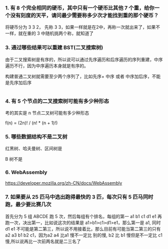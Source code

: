### 1. 有 8 个完全相同的硬币，其中只有一个硬币比其他 7 个重，给你一个没有刻度的天平，请问最少需要称多少次才能找到重的那个硬币？
将硬币分为 3 3 2，
先称 3 3，如果一样就是在2中，再称一次就出来了，如果不一样，就在重的 3 中随机挑两个称，就知道了

### 3. 通过哪些结果可以重建 BST(二叉搜索树)
由于二叉搜索树是有序的，所以说可以通过先序遍历和后序遍历的序列重建，中序遍历不行，因为中序遍历本身就是有序的。

构建普通二叉树就需要至少两个序列了，比如先序+ 中序 或者 中序加后序，不能是先序加后序

 <img alt="" src="https://uploadfiles.nowcoder.com/files/20180928/301295_1538143187921_equation?tex=O(n%5Clog%20n)">

### 4. 有 5 个节点的二叉搜索树可能有多少种形态
考的其实是 n 节点二叉树可能有多少种形态

f(n) = (2n)! / (n! * (n + 1)!)

### 5. 哪些数据结构不是二叉树
红黑树、哈夫曼树、区间树是

B 树不是

### 6. WebAssembly
https://developer.mozilla.org/zh-CN/docs/WebAssembly

### 7. 如果要从 25 匹马中选出跑得最快的 3 匹，每次只有 5 匹马同时跑，最少要比赛几次

首先分为 5 组 ABCDE 跑 5 次，然后每组有个排名，每组的第一 a1 b1 c1 d1 e1 再跑一次，决出第一，比如说这次的结果是 a1>b1>c1>d1>e1，那么第一是 a1, 同时 d1 e1 不可能是第二第三，所以说不用接着比，那么目前有可能当第二第三的只有 a2 a3 b1 b2 c1，因为a2 a4 比a1 慢不一定比 别的慢,  b2 比 b1 慢但是不一定比 c1 慢,所以说再比一次前两名就是二三名了 